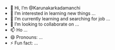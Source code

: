 - 👋 Hi, I’m @Karunakarkadamanchi
- 👀 I’m interested in learning new things ...
- 🌱 I’m currently learning and searching for job ...
- 💞️ I’m looking to collaborate on ...
- 📫 Ho ...
- 😄 Pronouns: ...
- ⚡ Fun fact: ...

<!---
Karna1712/Karna1712 is a ✨ special ✨ repository because its `README.md` (this file) appears on your GitHub profile.
You can click the Preview link to take a look at your changes.
--->
